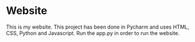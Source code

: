 # Website

This is my website. This project has been done in Pycharm and uses HTML, CSS, Python and Javascript. Run the app.py in order to run the website.
